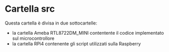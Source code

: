 # Cartella src
Questa cartella è divisa in due sottocartelle:

- la cartella Ameba RTL8722DM_MINI contentente il codice implementato sul microcontrollore
- la cartella RPi4 contenente gli script utilizzati sulla Raspberry